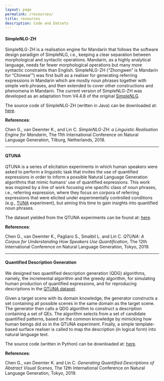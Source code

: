 ```yaml
---
layout: page
permalink: /resources/
title: resources
description: Code and Datsets
---
```


#### SimpleNLG-ZH

SimpleNLG-ZH is a realisation engine for Mandarin that follows the software design paradigm of SimpleNLG, i.e., keeping a clear separation between morphological and syntactic operations. Mandarin, as a highly analytical language, needs far fewer morphological operations but many more syntactic constraints than English. SimpleNLG-ZH (“Zhongwen” is Mandarin for “Chinese'”) was first built as a realiser for generating referring expressions in Mandarin which are mostly noun phrases together with simple verb phrases, and then extended to cover other constructions and phenomena in Mandarin. The current version of SimpleNLG-ZH was developed as an adaptation from V4.4.8 of the original [SimpleNLG](https://github.com/simplenlg/simplenlg).

The source code of SimpleNLG-ZH (written in Java) can be downloaded at: [here](https://github.com/a-quei/simplenlg-zh).

**References**:

Chen G., van Deemter K., and Lin C. *SimpleNLG-ZH: a Linguistic Realisation Engine for Mandarin*, The 11th International Conference on Natural Language Generation, Tilburg,  Netherlands, 2018.

---

#### QTUNA


QTUNA is a series of elicitation experiments in which human speakers were asked to perform a linguistic task that invites the use of quantified expressions in order to inform a possible Natural Language Generation algorithms that mimic humans' use of quantified expressions. This work was inspired by a line of work focusing one specific class of noun phrases, i.e., referring expression, where they focus on corpora of referring expressions  that  were  elicited  under  experimentally  controlled  conditions (e.g., [TUNA](https://www.abdn.ac.uk/ncs/departments/computing-science/tuna-318.php) experiment), but aiming  this  time  to  gain  insights into quantified noun phrases.

The dataset yielded from the QTUNA experiments can be found at: [here](https://github.com/a-quei/qtuna).

**References**:

Chen G., van Deemter K., Pagliaro S., Smalbil L. and Lin C.  *QTUNA: A Corpus for Understanding How Speakers Use Quantification*, The 12th International Conference on Natural Language Generation,  Tokyo, 2019.

---

#### Quantified Description Generation

We designed two quantified description generation (QDG) algorithms, namely, the incremental algorithm and the greedy algorithm, for simulating human production of quantified expressions, and for reproducing descriptions in the [QTUNA dataset](https://github.com/a-quei/quantified-description-generation).

Given a target scene with its domain knowledge, the generator constructs a set containing all possible scenes in the same domain as the target scene. The generator then calls a QDG algorithm to construct a description containing a set of QEs. The algorithm selects from a set of candidate quantified patterns, based on the common knowledge by mimicking how human beings did so in the QTUNA experiment. Finally, a simple template-based surface realiser is called to map the description (in logical form) into natural language text.

The source code (written in Python) can be downloaded at: [here](https://github.com/a-quei/quantified-description-generation).

**References**:

Chen G., van Deemter K. and Lin C. *Generating Quantified Descriptions of Abstract Visual Scenes*, The 12th International Conference on Natural Language Generation,  Tokyo, 2019.
